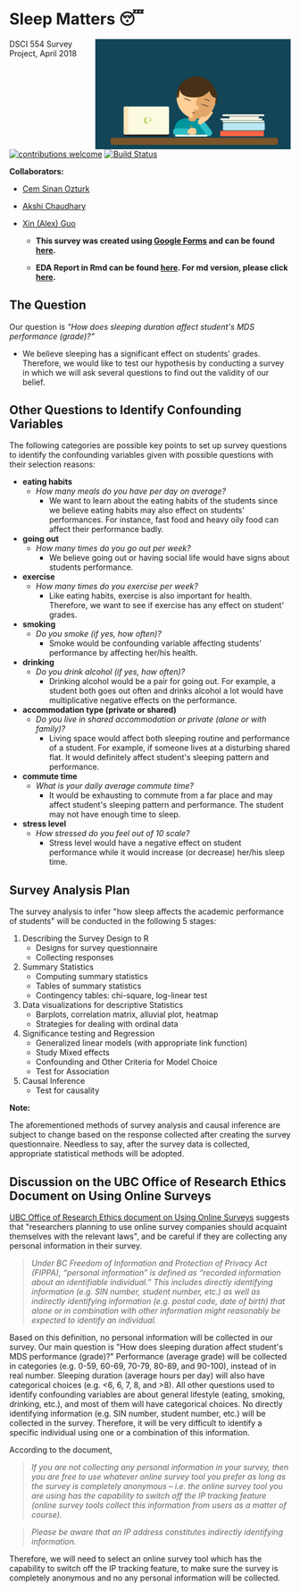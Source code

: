 # Sleep Matters 😴

<img src="Images/sleepatdesk.gif" align="right" width="350"/>

DSCI 554 Survey Project, April 2018

[![contributions welcome](https://img.shields.io/badge/contributions-welcome-brightgreen.svg?style=flat)](https://github.ubc.ca/ubc-mds-2017/SleepMatters/issues)
[![Build Status](https://travis-ci.org/ubc-mds-2017/SleepMatters.svg?branch=master)](https://travis-ci.org/ubc-mds-2017/SleepMatters)

**Collaborators:**

- [Cem Sinan Ozturk](https://github.ubc.ca/cemsinan)
- [Akshi Chaudhary](https://github.ubc.ca/akshi86)
- [Xin (Alex) Guo](https://github.ubc.ca/alexguox)

	- **This survey was created using [Google Forms](https://www.google.ca/forms/about/) and can be found [here](https://goo.gl/forms/RnSzp6LJHi78rYhF2).**

	- __EDA Report in Rmd can be found [here](./Scripts/EDA.Rmd). For md version, please click [here](./Report/EDA.md).__

## The Question

Our question is *"How does sleeping duration affect student's MDS performance (grade)?"*

- We believe sleeping has a significant effect on students' grades. Therefore, we would like to test our hypothesis by conducting a survey in which we will ask several questions to find out the validity of our belief.

## Other Questions to Identify Confounding Variables

The following categories are possible key points to set up survey questions to identify the confounding variables given with possible questions with their selection reasons:

- **eating habits**
    -  *How many meals do you have per day on average?*
        - We want to learn about the eating habits of the students since we believe eating habits may also effect on students' performances. For instance, fast food and heavy oily food can affect their performance badly.
- **going out**
    -  *How many times do you go out per week?*
        - We believe going out or having social life would have signs about students performance.  
- **exercise**
    - *How many times do you exercise per week?*
        - Like eating habits, exercise is also important for health. Therefore, we want to see if exercise has any effect on student' grades.
- **smoking**
    - *Do you smoke (if yes, how often)?*
        - Smoke would be confounding variable affecting students' performance by affecting her/his health.
- **drinking**
    - *Do you drink alcohol (if yes, how often)?*
        - Drinking alcohol would be a pair for going out. For example, a student both goes out often and drinks alcohol a lot would have multiplicative negative effects on the performance.
- **accommodation type (private or shared)**
    -  *Do you live in shared accommodation or private (alone or with family)?*
        - Living space would affect both sleeping routine and performance of a student. For example, if someone lives at a disturbing shared flat. It would definitely affect student's sleeping pattern and performance.
- **commute time**
    -  *What is your daily average commute time?*
        -  It would be exhausting to commute from a far place and may affect student's sleeping pattern and performance. The student may not have enough time to sleep.
- **stress level**
    - *How stressed do you feel out of 10 scale?*
        - Stress level would have a negative effect on student performance while it would increase (or decrease) her/his sleep time.  

## Survey Analysis Plan

The survey analysis to infer "how sleep affects the academic performance of students" will be conducted in the following 5 stages:

 1. Describing the Survey Design to R
    - Designs for survey questionnaire
    - Collecting responses
 2. Summary Statistics
    - Computing summary statistics 
    - Tables of summary statistics
    - Contingency tables: chi-square, log-linear test
 3. Data visualizations for descriptive Statistics
    - Barplots, correlation matrix, alluvial plot, heatmap 
    - Strategies for dealing with ordinal data
 4. Significance testing and Regression
    - Generalized linear models (with appropriate link function)
    - Study Mixed effects
    - Confounding and Other Criteria for Model Choice
    - Test for Association
 5. Causal Inference
    - Test for causality

**Note:**

The aforementioned methods of survey analysis and causal inference are subject to change based on the response collected after creating the survey questionnaire. Needless to say, after the survey data is collected, appropriate statistical methods will be adopted.

## Discussion on the UBC Office of Research Ethics Document on Using Online Surveys

[UBC Office of Research Ethics document on Using Online Surveys](https://ethics.research.ubc.ca/sites/ore.ubc.ca/files/documents/Online_Survey-GN.pdf) suggests that "researchers planning to use online survey companies should acquaint themselves with the
relevant laws", and be careful if they are collecting any personal information in their survey.

> _Under BC Freedom of Information and Protection of Privacy Act (FIPPA),  “personal information” is defined as “recorded information about an identifiable individual.” This includes directly identifying information (e.g. SIN number, student number, etc.) as well as indirectly identifying information (e.g. postal code, date of birth) that alone or in combination with other information might reasonably be expected to identify an individual._

Based on this definition, no personal information will be collected in our survey. Our main question is "How does sleeping duration affect student's MDS performance (grade)?" Performance (average grade) will be collected in categories (e.g. 0-59, 60-69, 70-79, 80-89, and 90-100), instead of in real number. Sleeping duration (average hours per day) will also have categorical choices (e.g. <6, 6, 7, 8, and >8). All other questions used to identify confounding variables are about general lifestyle (eating, smoking, drinking, etc.), and most of them will have categorical choices. No directly identifying information (e.g. SIN number, student number, etc.) will be collected in the survey.  Therefore, it will be very difficult to identify a specific individual using one or a combination of this information.

According to the document,

> _If you are not collecting any personal information in your survey, then you are free to use whatever online survey tool you prefer as long as the survey is completely anonymous – i.e. the online survey tool you are using has the capability to switch off the IP tracking feature (online survey tools collect this information from users as a matter of course)._

> _Please be aware that an IP address constitutes indirectly identifying information._

Therefore, we will need to select an online survey tool which has the capability to switch off the IP tracking feature, to make sure the survey is completely anonymous and no any personal information will be collected.

